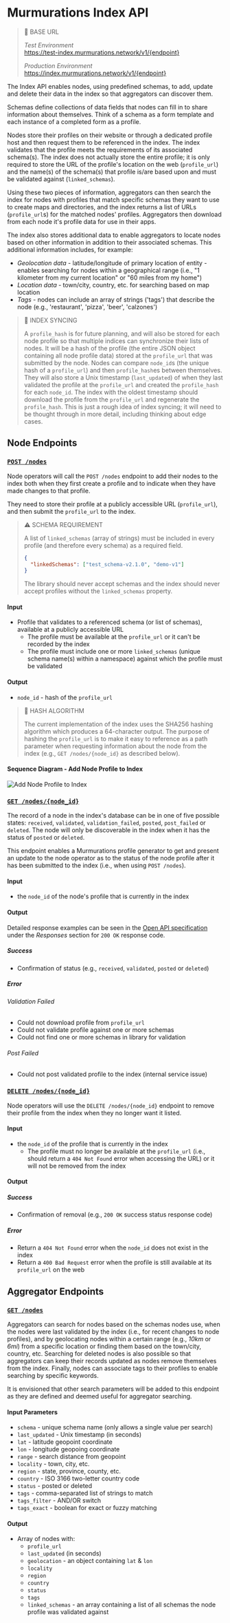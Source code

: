# Murmurations Index API

<!-- TODO: change the endpoint URL to `v2` -->

> :link: BASE URL
>
> _Test Environment_  
> https://test-index.murmurations.network/v1/{endpoint}
>
> _Production Environment_  
> https://index.murmurations.network/v1/{endpoint}

The Index API enables nodes, using predefined schemas, to add, update and delete their data in the index so that aggregators can discover them.

Schemas define collections of data fields that nodes can fill in to share information about themselves. Think of a schema as a form template and each instance of a completed form as a profile.

Nodes store their profiles on their website or through a dedicated profile host and then request them to be referenced in the index. The index validates that the profile meets the requirements of its associated schema(s). The index does not actually store the entire profile; it is only required to store the URL of the profile's location on the web (`profile_url`) and the name(s) of the schema(s) that profile is/are based upon and must be validated against (`linked_schemas`).

Using these two pieces of information, aggregators can then search the index for nodes with profiles that match specific schemas they want to use to create maps and directories, and the index returns a list of URLs (`profile_url`s) for the matched nodes' profiles. Aggregators then download from each node it's profile data for use in their apps.

The index also stores additional data to enable aggregators to locate nodes based on other information in addition to their associated schemas. This additional information includes, for example:

- _Geolocation data_ - latitude/longitude of primary location of entity - enables searching for nodes within a geographical range (i.e., "1 kilometer from my current location" or "60 miles from my home")
- _Location data_ - town/city, country, etc. for searching based on map location
- _Tags_ - nodes can include an array of strings ('tags') that describe the node (e.g., 'restaurant', 'pizza', 'beer', 'calzones')
<!-- TODO - add this back in if/when a solution is determined
- _Entity type_ - Wikipedia/Wikidata URL that best describes the organization type - enables searching for specific types of entities (e.g., food co-ops: [https://en.wikipedia.org/wiki/Food_cooperative](https://en.wikipedia.org/wiki/Food_cooperative))
-->

> :construction: INDEX SYNCING
>
> A `profile_hash` is for future planning, and will also be stored for each node profile so that multiple indices can synchronize their lists of nodes. It will be a hash of the profile (the entire JSON object containing all node profile data) stored at the `profile_url` that was submitted by the node. Nodes can compare `node_id`s (the unique hash of a `profile_url`) and then `profile_hash`es between themselves. They will also store a Unix timestamp (`last_updated`) of when they last validated the profile at the `profile_url` and created the `profile_hash` for each `node_id`. The index with the oldest timestamp should download the profile from the `profile_url` and regenerate the `profile_hash`. This is just a rough idea of index syncing; it will need to be thought through in more detail, including thinking about edge cases.

## Node Endpoints

### [`POST /nodes`](https://app.swaggerhub.com/apis-docs/MurmurationsNetwork/IndexAPI/2.0.0#/Node%20Endpoints/post_nodes)

Node operators will call the `POST /nodes` endpoint to add their nodes to the index both when they first create a profile and to indicate when they have made changes to that profile.

They need to store their profile at a publicly accessible URL (`profile_url`), and then submit the `profile_url` to the index.

> :warning: SCHEMA REQUIREMENT
>
> A list of `linked_schemas` (array of strings) must be included in every profile (and therefore every schema) as a required field.
>
> ```json
> {
>   "linkedSchemas": ["test_schema-v2.1.0", "demo-v1"]
> }
> ```
>
> The library should never accept schemas and the index should never accept profiles without the `linked_schemas` property.

#### Input

- Profile that validates to a referenced schema (or list of schemas), available at a publicly accessible URL
  - The profile must be available at the `profile_url` or it can't be recorded by the index
  - The profile must include one or more `linked_schemas` (unique schema name(s) within a namespace) against which the profile must be validated

#### Output

- `node_id` - hash of the `profile_url`

> :construction: HASH ALGORITHM
>
> The current implementation of the index uses the SHA256 hashing algorithm which produces a 64-character output. The purpose of hashing the `profile_url` is to make it easy to reference as a path parameter when requesting information about the node from the index (e.g., `GET /nodes/{node_id}` as described below).

#### Sequence Diagram - Add Node Profile to Index

![Add Node Profile to Index](index_api-v1-diagram_1.png)

### [`GET /nodes/{node_id}`](https://app.swaggerhub.com/apis-docs/MurmurationsNetwork/IndexAPI/2.0.0#/Node%20Endpoints/get_nodes__node_id_)

The record of a node in the index's database can be in one of five possible states: `received`, `validated`, `validation_failed`, `posted`, `post_failed` or `deleted`. The node will only be discoverable in the index when it has the status of `posted` or `deleted`.

This endpoint enables a Murmurations profile generator to get and present an update to the node operator as to the status of the node profile after it has been submitted to the index (i.e., when using `POST /nodes`).

#### Input

- the `node_id` of the node's profile that is currently in the index

#### Output

Detailed response examples can be seen in the [Open API specification](https://app.swaggerhub.com/apis-docs/MurmurationsNetwork/IndexAPI/2.0.0#/Node%20Endpoints/get_nodes__node_id_) under the _Responses_ section for `200 OK` response code.

##### Success

- Confirmation of status (e.g., `received`, `validated`, `posted` or `deleted`)

##### Error

###### Validation Failed

- Could not download profile from `profile_url`
- Could not validate profile against one or more schemas
- Could not find one or more schemas in library for validation

###### Post Failed

- Could not post validated profile to the index (internal service issue)

### [`DELETE /nodes/{node_id}`](https://app.swaggerhub.com/apis-docs/MurmurationsNetwork/IndexAPI/2.0.0#/Node%20Endpoints/delete_nodes__node_id_)

Node operators will use the `DELETE /nodes/{node_id}` endpoint to remove their profile from the index when they no longer want it listed.

#### Input

- the `node_id` of the profile that is currently in the index
  - The profile must no longer be available at the `profile_url` (i.e., should return a `404 Not Found` error when accessing the URL) or it will not be removed from the index

#### Output

##### Success

- Confirmation of removal (e.g., `200 OK` success status response code)

##### Error

- Return a `404 Not Found` error when the `node_id` does not exist in the index
- Return a `400 Bad Request` error when the profile is still available at its `profile_url` on the web

## Aggregator Endpoints

### [`GET /nodes`](https://app.swaggerhub.com/apis-docs/MurmurationsNetwork/IndexAPI/2.0.0#/Aggregator%20Endpoints/get_nodes)

<!-- TODO - add this back if/when it happens
> :lock: The `GET /nodes` endpoint will eventually require an API key in order to prevent unauthorized harvesting of data from the index.
 -->

Aggregators can search for nodes based on the schemas nodes use, when the nodes were last validated by the index (i.e., for recent changes to node profiles), and by geolocating nodes within a certain range (e.g., _10km_ or _6mi_) from a specific location or finding them based on the town/city, country, etc. Searching for deleted nodes is also possible so that aggregators can keep their records updated as nodes remove themselves from the index. Finally, nodes can associate tags to their profiles to enable searching by specific keywords.

It is envisioned that other search parameters will be added to this endpoint as they are defined and deemed useful for aggregator searching.

<!-- TODO - add this back in if/when a solution is determined
> :construction: SEARCH BY ORGANIZATION TYPE
>
> The ability to search by type of organization will eventually be offered, but the methodology for defining and recording the organization type still needs to be determined. ([see this issue for updates](https://github.com/MurmurationsNetwork/MurmurationsProtocol/issues/6))
-->

#### Input Parameters

- `schema` - unique schema name (only allows a single value per search)
- `last_updated` - Unix timestamp (in seconds)
- `lat` - latitude geopoint coordinate
- `lon` - longitude geopoing coordinate
- `range` - search distance from geopoint
- `locality` - town, city, etc.
- `region` - state, province, county, etc.
- `country` - ISO 3166 two-letter country code
- `status` - posted or deleted
- `tags` - comma-separated list of strings to match
- `tags_filter` - AND/OR switch
- `tags_exact` - boolean for exact or fuzzy matching

#### Output

- Array of nodes with:
  - `profile_url`
  - `last_updated` (in seconds)
  - `geolocation` - an object containing `lat` & `lon`
  - `locality`
  - `region`
  - `country`
  - `status`
  - `tags`
  - `linked_schemas` - an array containing a list of all schemas the node profile was validated against
